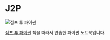 # J2P

![점프 투 파이썬](https://wikidocs.net/images//book/doit_jump2python_640.png)

[점프 투 파이썬](https://wikidocs.net/book/1) 책을 따라서 연습한 파이썬 노트북입니다.
